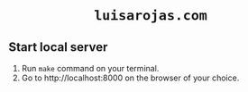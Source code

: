# **<p align="center">`luisarojas.com`</p>**

## Start local server

1. Run `make` command on your terminal.
2. Go to http://localhost:8000 on the browser of your choice.